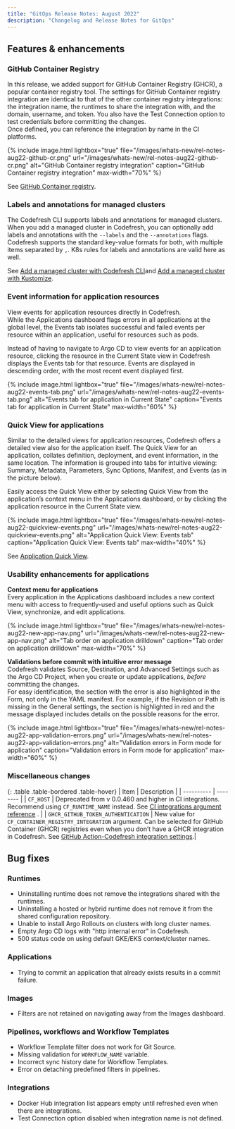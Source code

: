 ```yaml
---
title: "GitOps Release Notes: August 2022"
description: "Changelog and Release Notes for GitOps"
---
```


## Features & enhancements

### GitHub Container Registry

In this release, we added support for GitHub Container Registry (GHCR), a popular container registry tool. The settings for GitHub Container registry integration are identical to that of the other container registry integrations: the integration name, the runtimes to share the integration with, and the domain, username, and token.
You also have the Test Connection option to test credentials before committing the changes.  
Once defined, you can reference the integration by name in the CI platforms.

{% include
 image.html
 lightbox="true"
 file="/images/whats-new/rel-notes-aug22-github-cr.png"
 url="/images/whats-new/rel-notes-aug22-github-cr.png"
 alt="GitHub Container registry integration"
 caption="GitHub Container registry integration"
    max-width="70%"
%}

See [GitHub Container registry]({{site.baseurl}}/docs/gitops-integrations/container-registries/github-cr/).

### Labels and annotations for managed clusters

The Codefresh CLI supports labels and annotations for managed clusters.  
When you add a managed cluster in Codefresh, you can optionally add labels and annotations with the  `--labels` and the `--annotations` flags.  Codefresh supports the standard key-value formats for both, with multiple items separated by `,`. K8s rules for labels and annotations are valid here as well.  

See [Add a managed cluster with Codefresh CLI]({{site.baseurl}}/docs/installation/gitops/managed-cluster/#add-a-managed-cluster-with-gitops-cli)and [Add a managed cluster with Kustomize]({{site.baseurl}}/docs/installation/gitops/managed-cluster/#add-a-managed-cluster-with-kustomize).

### Event information for application resources

View events for application resources directly in Codefresh.  
While the Applications dashboard flags errors in all applications at the global level, the Events tab isolates successful and failed events per resource within an application, useful for resources such as pods.

Instead of having to navigate to Argo CD to view events for an application resource, clicking the resource in the Current State view in Codefresh displays the Events tab for that resource. Events are displayed in descending order, with the most recent event displayed first.

{% include
 image.html
 lightbox="true"
 file="/images/whats-new/rel-notes-aug22-events-tab.png"
 url="/images/whats-new/rel-notes-aug22-events-tab.png"
 alt="Events tab for application in Current State"
 caption="Events tab for application in Current State"
    max-width="60%"
%}

### Quick View for applications

Similar to the detailed views for application resources, Codefresh offers a detailed view also for the application itself.
The Quick View for an application, collates definition, deployment, and event information, in the same location. The information is grouped into tabs for intuitive viewing: Summary, Metadata, Parameters,  Sync Options,  Manifest, and Events (as in the picture below).

Easily access the Quick View either by selecting Quick View from the application’s context menu in the Applications dashboard, or by clicking the application resource in the Current State view.

{% include
 image.html
 lightbox="true"
 file="/images/whats-new/rel-notes-aug22-quickview-events.png"
 url="/images/whats-new/rel-notes-aug22-quickview-events.png"
 alt="Application Quick View: Events tab"
 caption="Application Quick View: Events tab"
    max-width="40%"
%}

See [Application Quick View]({{site.baseurl}}/docs/deployments/gitops/applications-dashboard/#view-deployment-and-configuration-info-for-selected-application).

### Usability enhancements for applications

**Context menu for applications**  
Every application in the Applications dashboard includes a new context menu with access to frequently-used and useful options such as Quick View, synchronize, and edit applications.

{% include
 image.html
 lightbox="true"
 file="/images/whats-new/rel-notes-aug22-new-app-nav.png"
 url="/images/whats-new/rel-notes-aug22-new-app-nav.png"
 alt="Tab order on application drilldown"
 caption="Tab order on application drilldown"
    max-width="70%"
%}

**Validations before commit with intuitive error message**  
Codefresh validates Source, Destination, and Advanced Settings such as the Argo CD Project, when you create or update applications,  _before_ committing the changes.  
For easy identification, the section with the error is also highlighted in the Form, not only in the YAML manifest. For example, if the Revision or Path is missing in the General settings, the section is highlighted in red and the message displayed includes details on the possible reasons for the error.

{% include
 image.html
 lightbox="true"
 file="/images/whats-new/rel-notes-aug22-app-validation-errors.png"
 url="/images/whats-new/rel-notes-aug22-app-validation-errors.png"
 alt="Validation errors in Form mode for application"
 caption="Validation errors in Form mode for application"
max-width="60%"
%}

### Miscellaneous changes

{: .table .table-bordered .table-hover}
| Item    | Description     |
| ----------  |  -------- |
| `CF_HOST`       | Deprecated from v 0.0.460 and higher in CI integrations. Recommend using `CF_RUNTIME_NAME` instead. See [CI integrations argument reference]({{site.baseurl}}/docs/gitops-integrations/ci-argument-reference/)  . |
| `GHCR_GITHUB_TOKEN_AUTHENTICATION`       | New value for `CF_CONTAINER_REGISTRY_INTEGRATION` argument. Can be selected for GitHub Container (GHCR) registries even when you don’t have a GHCR integration in Codefresh. See [GitHub Action-Codefresh integration settings]({{site.baseurl}}/docs/gitops-integrations/ci-integrations/github-actions/#github-action-gitops-integration-settings).|

## Bug fixes

### Runtimes

* Uninstalling runtime does not remove the integrations shared with the runtimes.
* Uninstalling a hosted or hybrid runtime does not remove it from the shared configuration repository.
* Unable to install Argo Rollouts on clusters with long cluster names.
* Empty Argo CD logs with "http internal error" in Codefresh.  
* 500 status code on using default GKE/EKS context/cluster names.

### Applications

* Trying to commit an application that already exists results in a commit failure.

### Images

* Filters are not retained on navigating away from the Images dashboard.

### Pipelines, workflows and Workflow Templates

* Workflow Template filter does not work for Git Source.
* Missing validation for `WORKFLOW_NAME` variable.
* Incorrect sync history date for Workflow Templates.
* Error on detaching predefined filters in pipelines.

### Integrations

* Docker Hub integration list appears empty until refreshed even when there are integrations.
* Test Connection option disabled when integration name is not defined.

